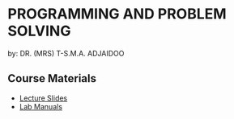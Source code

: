 # PROGRAMMING AND PROBLEM SOLVING

by: DR. (MRS) T-S.M.A. ADJAIDOO

## Course Materials

- [Lecture Slides](https://drive.google.com/drive/u/0/folders/18wCEzsbOvwjTxzeSZUlPfC0MPQnDWyBF) </br>
- [Lab Manuals](https://drive.google.com/drive/folders/1OltINMfSnd-9ZV8USvuYzYPLZLhIclNU?usp=share_link)
